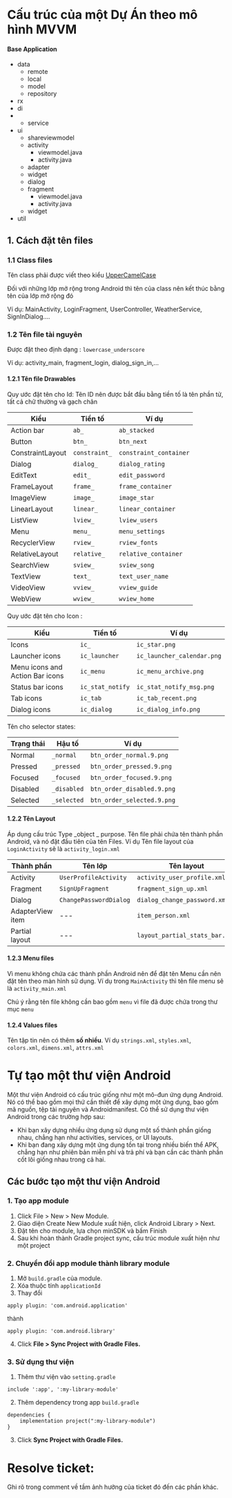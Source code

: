 # Cấu trúc của một Dự Án theo mô hình MVVM

#### Base Application
* data
	* remote
	* local
	* model
  * repository
* rx
* di
* * service
* ui
  * shareviewmodel
  * activity
    * viewmodel.java
    * activity.java
  * adapter
  * widget
  * dialog
  * fragment
    * viewmodel.java
    * activity.java
  * widget
* util

## 1. Cách đặt tên files

### 1.1 Class files

Tên class phải được viết theo kiểu [UpperCamelCase](https://en.wikipedia.org/wiki/CamelCase)

Đối với những lớp mở rộng trong Android thì tên của class nên kết thúc bằng tên của lớp mở rộng đó

Ví dụ: MainActivity, LoginFragment, UserController, WeatherService, SignInDialog....

### 1.2 Tên file tài nguyên <Resources>

Được đặt theo định dạng : `lowercase_underscore`

Ví dụ: activity_main, fragment_login, dialog_sign_in,...

#### 1.2.1 Tên file Drawables

Quy ước đặt tên cho Id:
Tên ID nên được bắt đầu bằng tiền tố là tên phần tử, tất cả chữ thường và gạch chân


| Kiểu          | Tiền tố       |		Ví dụ               |
|---------------| --------------|-----------------------|
| Action bar    | `ab_`         | `ab_stacked`          |
| Button        | `btn_`	      | `btn_next`            |
| ConstraintLayout  | `constraint_`	    | `constraint_container`         |
| Dialog        | `dialog_`     | `dialog_rating`       | 
| EditText      | `edit_`       | `edit_password`       |
| FrameLayout  | `frame_`	    | `frame_container`         |
| ImageView     | `image_`	    | `image_star`          |
| LinearLayout  | `linear_`	    | `linear_container`         |
| ListView      | `lview_`	    | `lview_users`         |
| Menu          | `menu_	`     | `menu_settings`       |
| RecyclerView  | `rview_`	    | `rview_fonts`         |
| RelativeLayout  | `relative_`	    | `relative_container`         |
| SearchView    | `sview_`	    | `sview_song`         |
| TextView      | `text_`       | `text_user_name`      |
| VideoView     | `vview_`      | `vview_guide`         |
| WebView       | `wview_`      | `wview_home`          |

Quy ước đặt tên cho Icon :

| Kiểu                            | Tiền tố            | Ví dụ                        |
| --------------------------------| ----------------   | ---------------------------- | 
| Icons                           | `ic_`              | `ic_star.png`                |
| Launcher icons                  | `ic_launcher`      | `ic_launcher_calendar.png`   |
| Menu icons and Action Bar icons | `ic_menu`          | `ic_menu_archive.png`        |
| Status bar icons                | `ic_stat_notify`   | `ic_stat_notify_msg.png`     |
| Tab icons                       | `ic_tab`           | `ic_tab_recent.png`          |
| Dialog icons                    | `ic_dialog`        | `ic_dialog_info.png`         |

Tên cho selector states:

| Trạng thái	 | Hậu tố          | Ví dụ                       |
|--------------|-----------------|-----------------------------|
| Normal       | `_normal`       | `btn_order_normal.9.png`    |
| Pressed      | `_pressed`      | `btn_order_pressed.9.png`   |
| Focused      | `_focused`      | `btn_order_focused.9.png`   |
| Disabled     | `_disabled`     | `btn_order_disabled.9.png`  |
| Selected     | `_selected`     | `btn_order_selected.9.png`  |


#### 1.2.2 Tên Layout

Áp dụng cấu trúc Type _object _ purpose. Tên file phải chứa tên thành phần Android, và nó đặt đầu tiên của tên Files. Ví dụ Tên file layout của `LoginActivity` sẽ là `activity_login.xml`

| Thành phần       | Tên lớp                | Tên layout                    |
| ---------------- | ---------------------- | ----------------------------- |
| Activity         | `UserProfileActivity`  | `activity_user_profile.xml`   |
| Fragment         | `SignUpFragment`       | `fragment_sign_up.xml`        |
| Dialog           | `ChangePasswordDialog` | `dialog_change_password.xml`  |
| AdapterView item | ---                    | `item_person.xml`             |
| Partial layout   | ---                    | `layout_partial_stats_bar.xml`       |

#### 1.2.3 Menu files

Vì menu không chứa các thành phần Android nên để đặt tên Menu cần nên đặt tên theo màn hình sử dụng. Ví dụ trong `MainActivity` thì tên file menu sẽ là `activity_main.xml`

Chú ý rằng tên file không cần bao gồm `menu` vì file đã được chứa trong thư mục `menu`

#### 1.2.4 Values files

Tên tập tin nên có thêm __số nhiều__. Ví dụ `strings.xml`, `styles.xml`, `colors.xml`, `dimens.xml`, `attrs.xml`

# Tự tạo một thư viện Android
Một thư viện Android có cấu trúc giống như một mô-đun ứng dụng Android. Nó có thể bao gồm mọi thứ cần thiết để xây dựng một ứng dụng, bao gồm mã nguồn, tệp tài nguyên và Androidmanifest.
Có thể sử dụng thư viện Android trong các trường hợp sau:
* Khi bạn xây dựng nhiều ứng dụng sử dụng một số thành phần giống nhau, chẳng hạn như activities, services, or UI layouts.
* Khi bạn đang xây dựng một ứng dụng tồn tại trong nhiều biến thể APK, chẳng hạn như phiên bản miễn phí và trả phí và bạn cần các thành phần cốt lõi giống nhau trong cả hai.

## Các bước tạo một thư viện Android
### 1. Tạo app module
1. Click File > New > New Module.
2. Giao diện Create New Module xuất hiện, click Android Library > Next.
3. Đặt tên cho module, lựa chọn minSDK và bấm Finish
4. Sau khi hoàn thành Gradle project sync, cấu trúc module xuất hiện như một project
### 2. Chuyển đổi app module thành library module
1. Mở `build.gradle` của module.
2. Xóa thuộc tính `applicationId`
3. Thay đổi
```
apply plugin: 'com.android.application'
```
thành
```
apply plugin: 'com.android.library'
```
4. Click **File > Sync Project with Gradle Files.**
### 3. Sử dụng thư viện
1. Thêm thư viện vào `setting.gradle`
```
include ':app', ':my-library-module'
```
2. Thêm dependency trong app `build.gradle`
```
dependencies {
    implementation project(":my-library-module")
}
```
3. Click **Sync Project with Gradle Files.**

# Resolve ticket:
Ghi rõ trong comment về tầm ảnh hưởng của ticket đó đến các phần khác.
